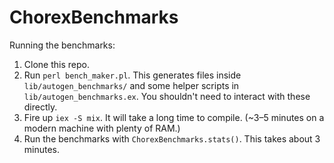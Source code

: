 # ChorexBenchmarks

Running the benchmarks:

 1. Clone this repo.
 2. Run `perl bench_maker.pl`. This generates files inside `lib/autogen_benchmarks/` and some helper scripts in `lib/autogen_benchmarks.ex`. You shouldn't need to interact with these directly.
 3. Fire up `iex -S mix`. It will take a long time to compile. (~3–5 minutes on a modern machine with plenty of RAM.)
 4. Run the benchmarks with `ChorexBenchmarks.stats()`. This takes about 3 minutes.
